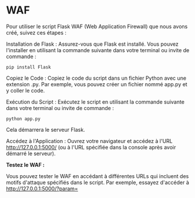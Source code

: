 #  WAF

Pour utiliser le script Flask WAF (Web Application Firewall) que nous avons créé, suivez ces étapes :

Installation de Flask : Assurez-vous que Flask est installé. Vous pouvez l'installer en utilisant la commande suivante dans votre terminal ou invite de commande :

```
pip install Flask
```

Copiez le Code : Copiez le code du script dans un fichier Python avec une extension .py. Par exemple, vous pouvez créer un fichier nommé app.py et y coller le code.

Exécution du Script : Exécutez le script en utilisant la commande suivante dans votre terminal ou invite de commande :

```
python app.py
```

Cela démarrera le serveur Flask.

Accédez à l'Application : Ouvrez votre navigateur et accédez à l'URL http://127.0.0.1:5000/ (ou à l'URL spécifiée dans la console après avoir démarré le serveur).

**Testez le WAF :**

Vous pouvez tester le WAF en accédant à différentes URLs qui incluent des motifs d'attaque spécifiés dans le script. Par exemple, essayez d'accéder à http://127.0.0.1:5000/?param=<script> pour tester la protection contre les attaques XSS.

**Observez la Réponse du WAF :**

Si une attaque est détectée, le serveur Flask renverra une réponse JSON indiquant que la requête a été bloquée par le WAF, ainsi qu'un code d'erreur HTTP 403.

**Personnalisez le WAF (Facultatif) :**

Si nécessaire, vous pouvez personnaliser la liste attack_patterns dans le script en ajoutant ou supprimant des motifs d'attaque selon vos besoins spécifiques.

N'oubliez pas que ce script est un exemple basique et ne couvre pas tous les aspects de la sécurité d'une application. Dans un environnement de production, vous voudrez peut-être explorer des solutions de sécurité plus robustes et bien établies, en utilisant des outils tels que des pare-feu applicatifs Web (WAF) tiers, des services de sécurité gérés, etc

## Intégrer un WAF (Web Application Firewall) à l'architecture d'une application web

Intégrer un WAF (Web Application Firewall) à l'architecture d'une application web en Python peut se faire de plusieurs manières en fonction de l'infrastructure et des besoins spécifiques de l'application. Voici quelques approches générales :

**Middleware dans le Framework Web :**

Si votre application web utilise un framework tel que Flask ou Django, vous pouvez intégrer le WAF en tant que middleware dans le framework.
Dans le cas de Flask, comme nous l'avons vu précédemment, vous pouvez utiliser @app.before_request pour exécuter du code avant chaque requête. Ceci peut servir à effectuer des vérifications de sécurité, y compris celles d'un WAF.

**Reverse Proxy :**

Placez le WAF en tant que reverse proxy devant votre serveur web principal. Les reverse proxies tels que Nginx ou Apache peuvent être configurés pour agir comme des pare-feu applicatifs Web.
Le WAF interceptera les requêtes avant qu'elles n'atteignent votre application et les inspectera pour détecter d'éventuelles attaques.

**Service Cloud WAF :**

Utilisez un service de sécurité cloud qui propose des fonctionnalités de WAF. Certains fournisseurs de services cloud offrent des solutions WAF en tant que service géré.
Configurez votre application pour acheminer le trafic web via ce service cloud.
Middleware personnalisé dans le Framework Web :

Si votre application utilise un framework web personnalisé, vous pouvez créer un middleware personnalisé pour gérer la sécurité, y compris les aspects du WAF.
Assurez-vous que le middleware est correctement configuré pour être exécuté avant le traitement de la requête.
Voici un exemple de middleware générique pour Flask qui pourrait être utilisé comme point de départ pour une intégration de WAF :

```python

from flask import Flask, request, jsonify
import re

app = Flask(__name__)

# Liste des attaques à bloquer avec des expressions régulières
attack_patterns = {
    # ... (comme défini précédemment)
}

# Middleware Flask pour le WAF
@app.before_request
def waf_protection():
    for attack, patterns in attack_patterns.items():
        if any(re.search(pattern, request.url, re.IGNORECASE) for pattern in patterns):
            return jsonify(error=f"Blocked by WAF: {attack}"), 403

# Route d'exemple
@app.route('/')
def index():
    return 'Hello, World!'

if __name__ == '__main__':
    app.run(debug=True)

```

Notez que cette approche générique nécessite une adaptation en fonction de la complexité de votre application et des attaques spécifiques que vous souhaitez détecter. Les solutions de sécurité doivent être intégrées de manière à ne pas compromettre la fonctionnalité de l'application tout en fournissant une protection adéquate contre les menaces.

## Exemples d'URLs pour Tester le WAF

| URL d'Exemple                                  | Attaque Détectée        | Réponse Attendue                                      | Explications et Commentaires                                     |
|-----------------------------------------------|------------------------|-------------------------------------------------------|-----------------------------------------------------------------|
| `http://127.0.0.1:5000/?param=select`         | SQL Injection          | `{"error": "Blocked by WAF: SQLInjection"}`           | Tentative d'injection SQL avec le mot-clé `select` dans l'URL   |
| `http://127.0.0.1:5000/?param=<script>`       | XSS                    | `{"error": "Blocked by WAF: XSS"}`                   | Tentative d'injection de script XSS dans l'URL                |
| `http://127.0.0.1:5000/?param=;ls`            | Command Injection      | `{"error": "Blocked by WAF: CommandInjection"}`      | Tentative d'injection de commande avec le point-virgule       |
| `http://127.0.0.1:5000/?param=../../etc/passwd`| Path Traversal         | `{"error": "Blocked by WAF: PathTraversal"}`         | Tentative de traversée de chemin vers /etc/passwd             |
| `http://127.0.0.1:5000/?param=file:///etc/passwd`| Remote Code Execution | `{"error": "Blocked by WAF: RemoteCodeExecution"}` | Tentative d'exécution de code à distance avec `file://`       |
| `http://127.0.0.1:5000/?param=%0D%0ASet-Cookie`| HTTP Response Splitting| `{"error": "Blocked by WAF: HTTPResponseSplitting"}`| Tentative de division de la réponse HTTP avec des caractères spéciaux |
| `http://127.0.0.1:5000/?param=<!ENTITY`        | XML External Entity    | `{"error": "Blocked by WAF: XMLExternalEntity"}`    | Tentative d'injection d'entité XML externe                    |
| `http://127.0.0.1:5000/?param=http://localhost`| Server Side Request Forgery | `{"error": "Blocked by WAF: ServerSideRequestForgery"}` | Tentative de requête côté serveur avec une URL locale         |
| `http://127.0.0.1:5000/?param=_csrf_token`     | Cross-Site Request Forgery | `{"error": "Blocked by WAF: CrossSiteRequestForgery"}` | Tentative de CSRF avec un paramètre `_csrf_token`             |
| `http://127.0.0.1:5000/?param=%0D%0A`          | HTTP Response Splitting | `{"error": "Blocked by WAF: HTTPResponseSplitting"}`| Tentative de division de la réponse HTTP avec des caractères spéciaux |
| `http://127.0.0.1:5000/?param=<?php echo "Hello"; ?>` | Server Side Scripting | `{"error": "Blocked by WAF: ServerSideScripting"}`  | Tentative d'injection de script côté serveur avec PHP         |
| `http://127.0.0.1:5000/?param={{2+2}}`         | Server Side Template Injection | `{"error": "Blocked by WAF: ServerSideTemplateInjection"}` | Tentative d'injection de template côté serveur avec Jinja2 |
| `http://127.0.0.1:5000/?param=pickle.loads`    | Insecure Deserialization | `{"error": "Blocked by WAF: InsecureDeserialization"}` | Tentative d'injection de désérialisation non sécurisée avec Pickle |
| `http://127.0.0.1:5000/?param=/etc/passwd`     | Insecure Direct Object Reference | `{"error": "Blocked by WAF: InsecureDirectObjectReference"}` | Tentative d'accéder à un objet direct sans validation |
| `http://127.0.0.1:5000/?param=redirect:`      | Unvalidated Redirects and Forwards | `{"error": "Blocked by WAF: UnvalidatedRedirectsAndForwards"}` | Tentative de redirection non validée avec le préfixe `redirect:` |
| `http://127.0.0.1:5000/?param=ng-bind-html`   | Cross-Site Scripting AngularJS | `{"error": "Blocked by WAF: CrossSiteScriptingAngularJS"}` | Tentative d'injection XSS avec ng-bind-html dans AngularJS     |
| `http://127.0.0.1:5000/?param=dangerouslySetInnerHTML` | Cross-Site Scripting React | `{"error": "Blocked by WAF: CrossSiteScriptingReact"}` | Tentative d'injection XSS avec dangerouslySetInnerHTML dans React |
| `http://127.0.0.1:5000/?param=%7B%7B2%2B2%7D%7D` | Server Side Template Injection (Encoded) | `{"error": "Blocked by WAF: ServerSideTemplateInjection"}` | Tentative d'injection de template côté serveur encodée avec URL |
| `http://127.0.0.1:5000/?param=pickle.dumps`   | Autres Méthodes Pickle  | `{"error": "Blocked by WAF: InsecureDeserialization"}` | Tentative d'utilisation d'autres méthodes de Pickle pour contourner la désérialisation sécurisée |

